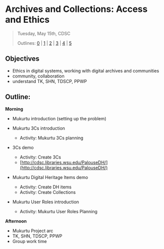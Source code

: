 # Archives and Collections: Access and Ethics

> Tuesday, May 15th, CDSC
> 
> Outlines: [0](day-0.md) | [1](day-1.md) | [2](day-2.md) | [3](day-3.md) | [4](day-4.md) | [5](day-5.md)

## Objectives

- Ethics in digital systems, working with digital archives and communities
- community, collaboration
- understand TK, SHN, TDSCP, PPWP

## Outline: 

**Morning** 

- Mukurtu introduction (setting up the problem)
- Mukurtu 3Cs introduction
  - Activity: Mukurtu 3Cs planning

- 3Cs demo
  - Activity: Create 3Cs
  - [http://cdsc.libraries.wsu.edu/PalouseDH/](http://cdsc.libraries.wsu.edu/PalouseDH/)

- Mukurtu Digital Heritage Items demo
  - Activity: Create DH items
  - Activity: Create Collections

- Mukurtu User Roles introduction
  - Activity: Mukurtu User Roles Planning

**Afternoon**

- Mukurtu Project arc
- TK, SHN, TDSCP, PPWP
- Group work time
